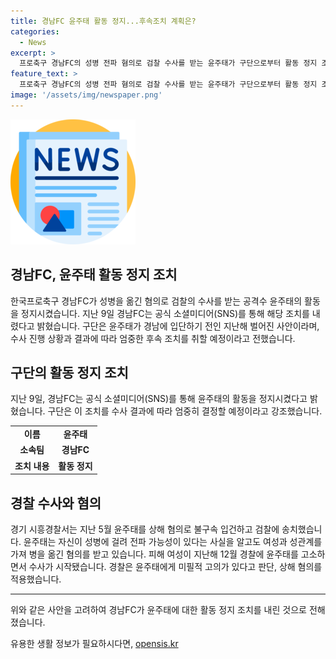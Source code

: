 ```yaml
---
title: 경남FC 윤주태 활동 정지...후속조치 계획은?
categories:
  - News
excerpt: >
  프로축구 경남FC의 성병 전파 혐의로 검찰 수사를 받는 윤주태가 구단으로부터 활동 정지 조치를 받았다. 구단은 이에 대해 지난해 발생한 사건으로 수사 결과에 따라 엄중한 조치를 취할 예정이라 밝혔다. 경기 시흥경찰서는 지난 5월 윤주태를 상해 혐의로 입건하고 검찰에 송치했는데, 윤주태는 성병 전파 가능성을 알면서도 여성과 성관계를 가진 혐의를 받고 있다. 현재는 수원지검 안산지청에서 수사 중이라고 한다.
feature_text: >
  프로축구 경남FC의 성병 전파 혐의로 검찰 수사를 받는 윤주태가 구단으로부터 활동 정지 조치를 받았다. 구단은 이에 대해 지난해 발생한 사건으로 수사 결과에 따라 엄중한 조치를 취할 예정이라 밝혔다. 경기 시흥경찰서는 지난 5월 윤주태를 상해 혐의로 입건하고 검찰에 송치했는데, 윤주태는 성병 전파 가능성을 알면서도 여성과 성관계를 가진 혐의를 받고 있다. 현재는 수원지검 안산지청에서 수사 중이라고 한다.
image: '/assets/img/newspaper.png'
---
```


<p><img src="/assets/img/newspaper.png" alt="kimp 속보" /></p>

<h2>경남FC, 윤주태 활동 정지 조치</h2>

<p data-ke-size="size16">한국프로축구 경남FC가 성병을 옮긴 혐의로 검찰의 수사를 받는 공격수 윤주태의 활동을 정지시켰습니다. 지난 9일 경남FC는 공식 소셜미디어(SNS)를 통해 해당 조치를 내렸다고 밝혔습니다. 구단은 윤주태가 경남에 입단하기 전인 지난해 벌어진 사안이라며, 수사 진행 상황과 결과에 따라 엄중한 후속 조치를 취할 예정이라고 전했습니다.</p>

<h2>구단의 활동 정지 조치</h2>

<p data-ke-size="size16">지난 9일, 경남FC는 공식 소셜미디어(SNS)를 통해 윤주태의 활동을 정지시켰다고 밝혔습니다. 구단은 이 조치를 수사 결과에 따라 엄중히 결정할 예정이라고 강조했습니다.</p>

<table>
  <tr>
    <td style="text-align: center; height: 17px;"><b>이름</b></td>
    <td style="text-align: center; height: 17px;"><b>윤주태</b></td>
  </tr>
  <tr>
    <td style="text-align: center; height: 17px;"><b>소속팀</b></td>
    <td style="text-align: center; height: 17px;"><b>경남FC</b></td>
  </tr>
  <tr>
    <td style="text-align: center; height: 17px;"><b>조치 내용</b></td>
    <td style="text-align: center; height: 17px;"><b>활동 정지</b></td>
  </tr>
</table>

<h2>경찰 수사와 혐의</h2>

<p data-ke-size="size16">경기 시흥경찰서는 지난 5월 윤주태를 상해 혐의로 불구속 입건하고 검찰에 송치했습니다. 윤주태는 자신이 성병에 걸려 전파 가능성이 있다는 사실을 알고도 여성과 성관계를 가져 병을 옮긴 혐의를 받고 있습니다. 피해 여성이 지난해 12월 경찰에 윤주태를 고소하면서 수사가 시작됐습니다. 경찰은 윤주태에게 미필적 고의가 있다고 판단, 상해 혐의를 적용했습니다.</p>

<hr>

<p data-ke-size="size16">위와 같은 사안을 고려하여 경남FC가 윤주태에 대한 활동 정지 조치를 내린 것으로 전해졌습니다.</p>
유용한 생활 정보가 필요하시다면, <a href="https://opensis.kr" rel="dofollow">opensis.kr</a>


